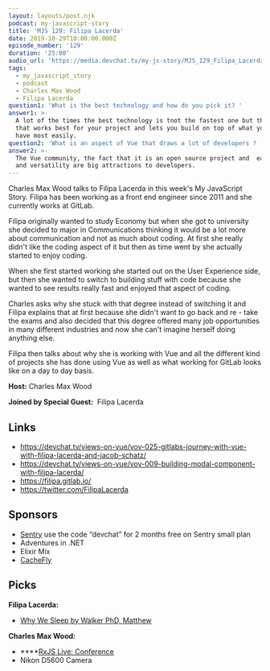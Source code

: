 ```yaml
---
layout: layouts/post.njk
podcast: my-javascript-story
title: 'MJS 129: Filipa Lacerda'
date: 2019-10-29T10:00:00.000Z
episode_number: '129'
duration: '25:00'
audio_url: 'https://media.devchat.tv/my-js-story/MJS_129_Filipa_Lacerda.mp3'
tags:
  - my_javascript_story
  - podcast
  - Charles Max Wood
  - Filipa Lacerda
question1: 'What is the best technology and how do you pick it? '
answer1: >-
  A lot of the times the best technology is tnot the fastest one but the one
  that works best for your project and lets you build on top of what you already
  have most easily. 
question2: 'What is an aspect of Vue that draws a lot of developers ? '
answer2: >-
  The Vue community, the fact that it is an open source project and  ease of use
  and versatility are big attractions to developers.
---
```

Charles Max Wood talks to Filipa Lacerda in this week's My JavaScript Story. Filipa has been working as a front end engineer since 2011 and she currently works at GitLab. 

Filipa originally wanted to study Economy but when she got to university she decided to major in Communications thinking it would be a lot more about communication and not as much about coding. At first she really didn't like the coding aspect of it but then as time went by she actually started to enjoy coding. 

When she first started working she started out on the User Experience side, but then she wanted to switch to building stuff with code because she wanted to see results really fast and enjoyed that aspect of coding. 

Charles asks why she stuck with that degree instead of switching it and Filipa explains that at first because she didn't want to go back and re - take the exams and also decided that this degree offered many job opportunities in many different industries and now she can't imagine herself doing anything else. 

Filipa then talks about why she is working with Vue and all the different kind of projects she has done using Vue as well as what working for GitLab looks like on a day to day basis. 

**Host:** Charles Max Wood

**Joined by Special Guest:**  Filipa Lacerda

## Links

* <https://devchat.tv/views-on-vue/vov-025-gitlabs-journey-with-vue-with-filipa-lacerda-and-jacob-schatz/>
* <https://devchat.tv/views-on-vue/vov-009-building-modal-component-with-filipa-lacerda/>
* <https://filipa.gitlab.io/>
* <https://twitter.com/FilipaLacerda>

## Sponsors

* [Sentry](https://sentry.io/) use the code “devchat” for 2 months free on Sentry small plan
* Adventures in .NET
* Elixir Mix
* [CacheFly](https://www.cachefly.com/)

## Picks

**Filipa Lacerda:**

* [Why We Sleep by Walker PhD, Matthew ](https://www.amazon.com/Why-We-Sleep-Unlocking-Dreams/dp/1501144324/ref=sr_1_2?keywords=why+we+sleep&qid=1568066147&s=gateway&sr=8-2)

**Charles Max Wood:**

* ****[RxJS Live: Conference](https://www.rxjs.live)
* Nikon D5600 Camera
